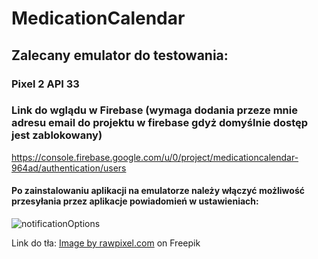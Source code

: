 # MedicationCalendar
## Zalecany emulator do testowania:
### Pixel 2 API 33
### Link do wglądu w Firebase (wymaga dodania przeze mnie adresu email do projektu w firebase gdyż domyślnie dostęp jest zablokowany)
 https://console.firebase.google.com/u/0/project/medicationcalendar-964ad/authentication/users
#### Po zainstalowaniu aplikacji na emulatorze należy włączyć możliwość przesyłania przez aplikacje powiadomień w ustawieniach:
![notificationOptions](https://github.com/Molodar1/MedicationCalendar/assets/59633317/7e9457d0-0939-430e-adb9-7fba252c5950)


Link do tła: <a href="https://www.freepik.com/free-vector/clean-medical-background_15229724.htm#query=commercial%20use%20medicine%20app%20background&position=13&from_view=search&track=ais">Image by rawpixel.com</a> on Freepik
